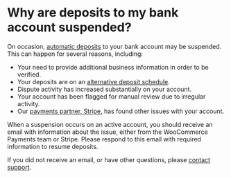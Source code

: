 # Why are deposits to my bank account suspended?

On occasion, [automatic deposits](https://woocommerce.com/document/payments/faq/deposit-schedule/) to your bank account may be suspended. This can happen for several reasons, including:

*   Your need to provide additional business information in order to be verified.
*   Your deposits are on an [alternative deposit schedule](https://woocommerce.com/document/payments/faq/deposit-schedule/#section-3).
*   Dispute activity has increased substantially on your account.
*   Your account has been flagged for manual review due to irregular activity.
*   Our [payments partner, Stripe](https://woocommerce.com/document/payments/powered-by-stripe/), has found other issues with your account.

When a suspension occurs on an active account, you should receive an email with information about the issue, either from the WooCommerce Payments team or Stripe. Please respond to this email with required information to resume deposits.

If you did not receive an email, or have other questions, please [contact support](https://woocommerce.com/my-account/create-a-ticket/).